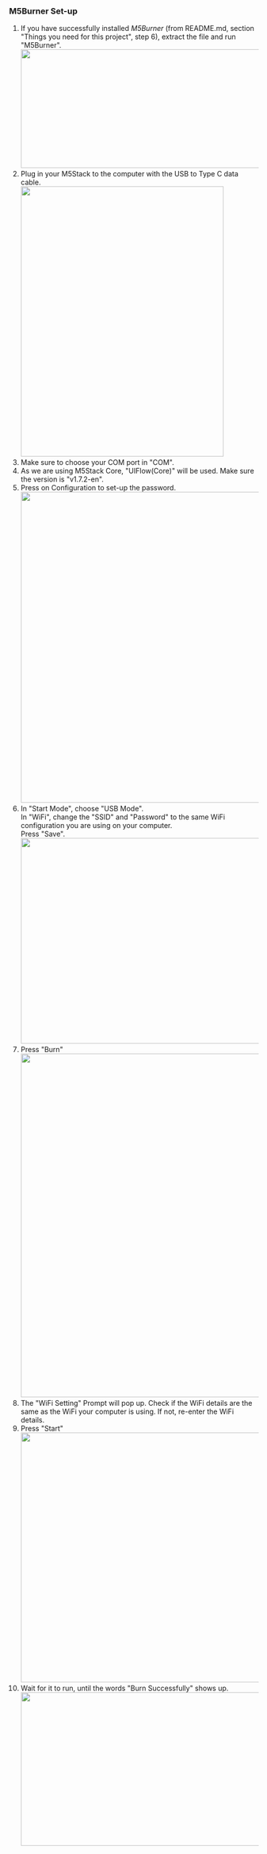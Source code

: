 ### M5Burner Set-up
1) If you have successfully installed _M5Burner_ (from README.md, section "Things you need for this project", step 6), extract the file and run "M5Burner". <br/> <img src="https://user-images.githubusercontent.com/56757186/110086919-efceb080-7dcd-11eb-9f75-a32df62a41f7.png" width="500" height="239">
2) Plug in your M5Stack to the computer with the USB to Type C data cable.<br/> <img src="https://user-images.githubusercontent.com/56757186/110088664-1d1c5e00-7dd0-11eb-8135-6faa66e029de.jpg" width="409" height="544">
3) Make sure to choose your COM port in "COM". <br/>
4) As we are using M5Stack Core, "UIFlow(Core)" will be used. Make sure the version is "v1.7.2-en". <br/>
5) Press on Configuration to set-up the password. <br/> <img src="https://user-images.githubusercontent.com/56757186/110089943-b26c2200-7dd1-11eb-963a-7005614f187d.jpg" width="577" height="626">
6) In "Start Mode", choose "USB Mode". <br/> In "WiFi", change the "SSID" and "Password" to the same WiFi configuration you are using on your computer. <br/> Press "Save".<br/> <img src="https://user-images.githubusercontent.com/56757186/110102260-89eb2480-7ddf-11eb-8043-3a84f2f3be53.jpg" width="596" height="414"> 
7) Press "Burn" <br/> <img src="https://user-images.githubusercontent.com/56757186/110094113-6cfe2380-7dd6-11eb-840a-ae035269e863.jpg" width="535" height="692">
8) The "WiFi Setting" Prompt will pop up. Check if the WiFi details are the same as the WiFi your computer is using. If not, re-enter the WiFi details. 
9) Press "Start" <br/> <img src="https://user-images.githubusercontent.com/56757186/110094568-eeee4c80-7dd6-11eb-8550-fdc930c63ca1.jpg" width="589" height="503"> 
10) Wait for it to run, until the words "Burn Successfully" shows up. <br/> <img src="https://user-images.githubusercontent.com/56757186/110095282-b4d17a80-7dd7-11eb-8e0e-7b2b5ae8aac0.jpg" width="879" height="309">
